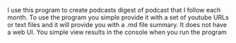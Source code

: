 I use this program to create podcasts digest of podcast that I follow each month. To use the program you simple provide it with a set of youtube URLs or text files and it will provide you with a .md file summary.
It does not have a web UI. You simple view results in the console when you run the program

